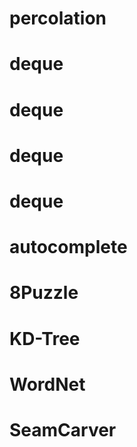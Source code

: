 # percolation
# deque
# deque
# deque
# deque
# autocomplete
# 8Puzzle
# KD-Tree
# WordNet
# SeamCarver
